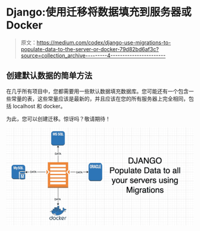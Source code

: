 # Django:使用迁移将数据填充到服务器或 Docker

> 原文：<https://medium.com/codex/django-use-migrations-to-populate-data-to-the-server-or-docker-79d82bd6af3c?source=collection_archive---------4----------------------->

## 创建默认数据的简单方法

在几乎所有项目中，您都需要用一些默认数据填充数据库。您可能还有一个包含一些常量的表，这些常量应该是最新的，并且应该在您的所有服务器上完全相同，包括 localhost 和 docker。

为此，您可以创建迁移。惊讶吗？敬请期待！

![](img/8442369a15a186bdb19676c61859e078.png)